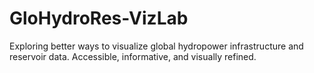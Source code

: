 # GloHydroRes-VizLab
Exploring better ways to visualize global hydropower infrastructure and reservoir data. 
Accessible, informative, and visually refined.
